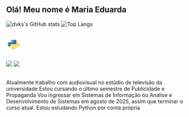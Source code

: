 ## Olá! Meu nome é Maria Eduarda

![dvks's GitHub stats](https://github-readme-stats.vercel.app/api?username=dvskcode&show_icons=true&theme=tokyonight)
![Top Langs](https://github-readme-stats.vercel.app/api/top-langs/?username=dvskcode&size_weight=0.5&count_weight=0.5&theme=tokyonight&size_weight=0.5&count_weight=0.5&layout=donut)

<div style="display: inline_block"><br>
  <img align="center" alt="Rafa-Python" height="30" width="40" src="https://raw.githubusercontent.com/devicons/devicon/master/icons/python/python-original.svg">
</div>
  
  ##
 
<div> 
  <a href = "mailto:dudamoraes1709@gmail.com"><img src="https://img.shields.io/badge/-Gmail-%23333?style=for-the-badge&logo=gmail&logoColor=white" target="_blank"></a>
  <a href="https://www.linkedin.com/in/maria-eduarda-costa-638547241/" target="_blank"><img src="https://img.shields.io/badge/-LinkedIn-%230077B5?style=for-the-badge&logo=linkedin&logoColor=white" target="_blank"></a> 
  
</div style="display: inline_block"><br>

Atualmente trabalho com audiovisual no estúdio de televisão da universidade
Estou cursando o último semestre de Publicidade e Propaganda
Vou ingressar em Sistemas de Informação ou Analise e Desenvolvimento de Sistemas em agosto de 2025, assim que terminar o curso atual.
Estou estudando Python por conta própria
